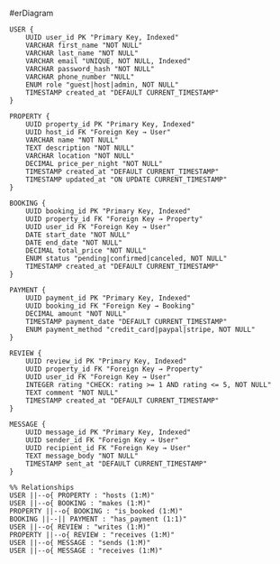 #erDiagram

    USER {
        UUID user_id PK "Primary Key, Indexed"
        VARCHAR first_name "NOT NULL"
        VARCHAR last_name "NOT NULL"
        VARCHAR email "UNIQUE, NOT NULL, Indexed"
        VARCHAR password_hash "NOT NULL"
        VARCHAR phone_number "NULL"
        ENUM role "guest|host|admin, NOT NULL"
        TIMESTAMP created_at "DEFAULT CURRENT_TIMESTAMP"
    }

    PROPERTY {
        UUID property_id PK "Primary Key, Indexed"
        UUID host_id FK "Foreign Key → User"
        VARCHAR name "NOT NULL"
        TEXT description "NOT NULL"
        VARCHAR location "NOT NULL"
        DECIMAL price_per_night "NOT NULL"
        TIMESTAMP created_at "DEFAULT CURRENT_TIMESTAMP"
        TIMESTAMP updated_at "ON UPDATE CURRENT_TIMESTAMP"
    }

    BOOKING {
        UUID booking_id PK "Primary Key, Indexed"
        UUID property_id FK "Foreign Key → Property"
        UUID user_id FK "Foreign Key → User"
        DATE start_date "NOT NULL"
        DATE end_date "NOT NULL"
        DECIMAL total_price "NOT NULL"
        ENUM status "pending|confirmed|canceled, NOT NULL"
        TIMESTAMP created_at "DEFAULT CURRENT_TIMESTAMP"
    }

    PAYMENT {
        UUID payment_id PK "Primary Key, Indexed"
        UUID booking_id FK "Foreign Key → Booking"
        DECIMAL amount "NOT NULL"
        TIMESTAMP payment_date "DEFAULT CURRENT_TIMESTAMP"
        ENUM payment_method "credit_card|paypal|stripe, NOT NULL"
    }

    REVIEW {
        UUID review_id PK "Primary Key, Indexed"
        UUID property_id FK "Foreign Key → Property"
        UUID user_id FK "Foreign Key → User"
        INTEGER rating "CHECK: rating >= 1 AND rating <= 5, NOT NULL"
        TEXT comment "NOT NULL"
        TIMESTAMP created_at "DEFAULT CURRENT_TIMESTAMP"
    }

    MESSAGE {
        UUID message_id PK "Primary Key, Indexed"
        UUID sender_id FK "Foreign Key → User"
        UUID recipient_id FK "Foreign Key → User"
        TEXT message_body "NOT NULL"
        TIMESTAMP sent_at "DEFAULT CURRENT_TIMESTAMP"
    }

    %% Relationships
    USER ||--o{ PROPERTY : "hosts (1:M)"
    USER ||--o{ BOOKING : "makes (1:M)"
    PROPERTY ||--o{ BOOKING : "is_booked (1:M)"
    BOOKING ||--|| PAYMENT : "has_payment (1:1)"
    USER ||--o{ REVIEW : "writes (1:M)"
    PROPERTY ||--o{ REVIEW : "receives (1:M)"
    USER ||--o{ MESSAGE : "sends (1:M)"
    USER ||--o{ MESSAGE : "receives (1:M)"
